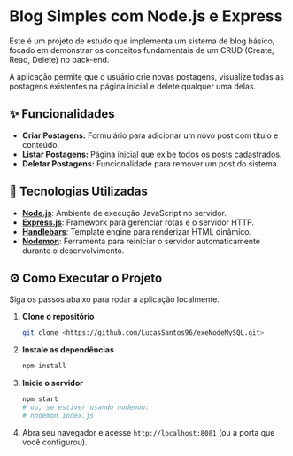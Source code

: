 # Blog Simples com Node.js e Express

Este é um projeto de estudo que implementa um sistema de blog básico, focado em demonstrar os conceitos fundamentais de um CRUD (Create, Read, Delete) no back-end.

A aplicação permite que o usuário crie novas postagens, visualize todas as postagens existentes na página inicial e delete qualquer uma delas.

## ✨ Funcionalidades

- **Criar Postagens:** Formulário para adicionar um novo post com título e conteúdo.
- **Listar Postagens:** Página inicial que exibe todos os posts cadastrados.
- **Deletar Postagens:** Funcionalidade para remover um post do sistema.

## 🚀 Tecnologias Utilizadas

- **[Node.js](https://nodejs.org/en/)**: Ambiente de execução JavaScript no servidor.
- **[Express.js](https://expressjs.com/pt-br/)**: Framework para gerenciar rotas e o servidor HTTP.
- **[Handlebars](https://handlebarsjs.com/)**: Template engine para renderizar HTML dinâmico.
- **[Nodemon](https://www.npmjs.com/package/nodemon)**: Ferramenta para reiniciar o servidor automaticamente durante o desenvolvimento.

## ⚙️ Como Executar o Projeto

Siga os passos abaixo para rodar a aplicação localmente.

1. **Clone o repositório**
   ```bash
   git clone <https://github.com/LucasSantos96/exeNodeMySQL.git>
   ```

2. **Instale as dependências**
   ```bash
   npm install
   ```

3. **Inicie o servidor**
   ```bash
   npm start 
   # ou, se estiver usando nodemon:
   # nodemon index.js
   ```

4. Abra seu navegador e acesse `http://localhost:8081` (ou a porta que você configurou).